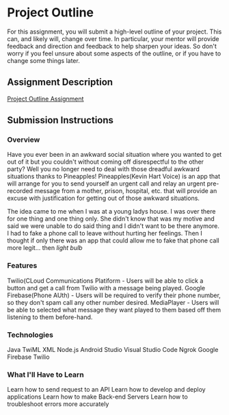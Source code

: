 # Project Outline
For this assignment, you will submit a high-level outline of your project. This can, and likely will, change over time. In particular, your mentor will provide feedback and direction and feedback to help sharpen your ideas. So don't worry if you feel unsure about some aspects of the outline, or if you have to change some things later.

## Assignment Description ##
[Project Outline Assignment](https://education.launchcode.org/liftoff/assignments/project-outline/)

## Submission Instructions

### Overview
Have you ever been in an awkward social situation where you wanted to get out of it but you couldn't without coming off disrespectful to the other party? Well you no longer need to deal with those dreadful awkward situations thanks to Pineapples! Pineapples(Kevin Hart Voice) is an app that will arrange for you to send yourself an urgent call and relay an urgent pre-recorded message from a mother, prison, hospital, etc. that will provide an excuse with justification for getting out of those awkward situations.

The idea came to me when I was at a young ladys house. I was over there for one thing and one thing only. She didn't know that was my motive and said we were unable to do said thing and I didn't want to be there anymore. I had to fake a phone call to leave without hurting her feelings. Then I thought if only there was an app that could allow me to fake that phone call more legit... then *light bulb*

### Features

Twilio(CLoud Communications Platiform - Users will be able to click a button and get a call from Twilio with a message being played. 
Google Firebase(Phone AUth) - Users will be required to verify their phone number, so they don't spam call any other number desired.
MediaPlayer - Users will be able to selected what message they want played to them based off them listening to them before-hand.

### Technologies
Java
TwiML
XML
Node.js
Android Studio
Visual Studio Code
Ngrok
Google Firebase
Twilio


### What I'll Have to Learn
Learn how to send request to an API
Learn how to develop and deploy applications
Learn how to make Back-end Servers
Learn how to troubleshoot errors more accurately
